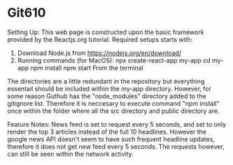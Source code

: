 # Git610

Setting Up:
This web page is constructed upon the basic framework provided by the Reactjs.org tutorial.
Required setups starts with:
 1. Download Node.js from https://nodejs.org/en/download/
 2. Running commands (for MacOS): 
      npx create-react-app my-app
      cd my-app
      npm install
      npm start
    From the terminal
 
The directories are a little redundant in the repository but everything essentail should be included within the my-app directory. However, for some reason Guthub has the "node_modules" directory added to the gitignore list. Therefore it is neccesary to execute command "npm install" once within the folder where all the src directory and public directory are.  

Feature Notes:
News feed is set to request every 5 seconds, and set to only render the top 3 articles instead of the full 10 headlines. However the google news API doesn't seem to have such frequent headline updates, therefore it does not get new feed every 5 seconds. The requests however, can still be seen within the network activity.
